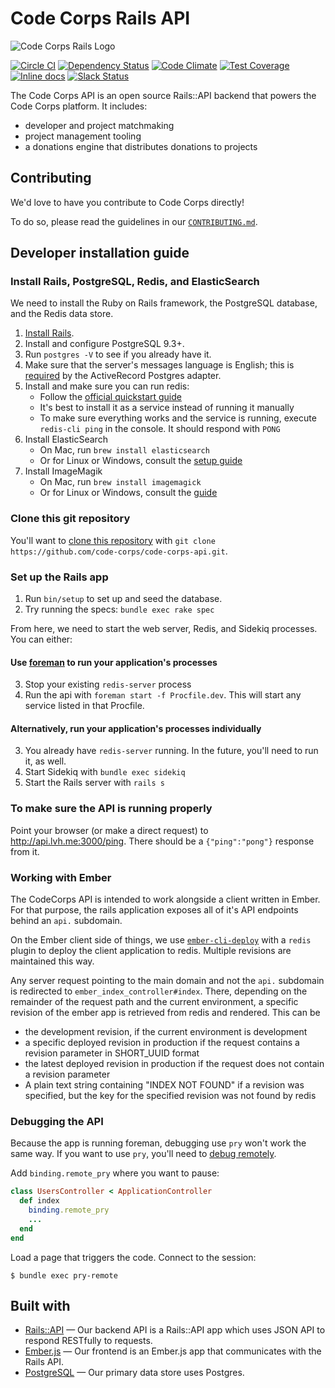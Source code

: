 # Code Corps Rails API

![Code Corps Rails Logo](https://d3pgew4wbk2vb1.cloudfront.net/images/github/code-corps-rails.png)

[![Circle CI](https://circleci.com/gh/code-corps/code-corps-api.svg?style=svg)](https://circleci.com/gh/code-corps/code-corps-api) [![Dependency Status](https://gemnasium.com/code-corps/code-corps-api.svg)](https://gemnasium.com/code-corps/code-corps-api) [![Code Climate](https://codeclimate.com/github/code-corps/code-corps-api/badges/gpa.svg)](https://codeclimate.com/github/code-corps/code-corps-api) [![Test Coverage](https://codeclimate.com/github/code-corps/code-corps-api/badges/coverage.svg)](https://codeclimate.com/github/code-corps/code-corps-api/coverage) [![Inline docs](http://inch-ci.org/github/code-corps/code-corps-api.svg?branch=develop)](http://inch-ci.org/github/code-corps/code-corps-api) [![Slack Status](http://slack.codecorps.org/badge.svg)](http://slack.codecorps.org)

The Code Corps API is an open source Rails::API backend that powers the Code Corps platform. It includes:

- developer and project matchmaking
- project management tooling
- a donations engine that distributes donations to projects

Contributing
------------

We'd love to have you contribute to Code Corps directly!

To do so, please read the guidelines in our [`CONTRIBUTING.md`](CONTRIBUTING.md).

## Developer installation guide

### Install Rails, PostgreSQL, Redis, and ElasticSearch

We need to install the Ruby on Rails framework, the PostgreSQL database, and the Redis data store.

1. [Install Rails](http://installrails.com/).
2. Install and configure PostgreSQL 9.3+.
  1. Run `postgres -V` to see if you already have it.
  2. Make sure that the server's messages language is English; this is [required](https://github.com/rails/rails/blob/3006c59bc7a50c925f6b744447f1d94533a64241/activerecord/lib/active_record/connection_adapters/postgresql_adapter.rb#L1140) by the ActiveRecord Postgres adapter.
3. Install and make sure you can run redis:
   * Follow the [official quickstart guide](http://redis.io/topics/quickstart)
   * It's best to install it as a service instead of running it manually
   * To make sure everything works and the service is running, execute `redis-cli ping` in the console. It should respond with `PONG`
4. Install ElasticSearch
   * On Mac, run `brew install elasticsearch`
   * Or for Linux or Windows, consult the [setup guide](https://www.elastic.co/guide/en/elasticsearch/reference/current/setup.html)
5. Install ImageMagik
   * On Mac, run `brew install imagemagick`
   * Or for Linux or Windows, consult the [guide](http://www.imagemagick.org/script/binary-releases.php)

### Clone this git repository

You'll want to [clone this repository](https://help.github.com/articles/cloning-a-repository/) with `git clone https://github.com/code-corps/code-corps-api.git`.

### Set up the Rails app

1. Run `bin/setup` to set up and seed the database.
2. Try running the specs: `bundle exec rake spec`

From here, we need to start the web server, Redis, and Sidekiq processes. You can either:

#### Use [foreman](https://github.com/ddollar/foreman) to run your application's processes
3. Stop your existing `redis-server` process
4. Run the api with `foreman start -f Procfile.dev`. This will start any service listed in that Procfile.

#### Alternatively, run your application's processes individually
3. You already have `redis-server` running. In the future, you'll need to run it, as well.
4. Start Sidekiq with `bundle exec sidekiq`
5. Start the Rails server with `rails s`


### To make sure the API is running properly

Point your browser (or make a direct request) to http://api.lvh.me:3000/ping. There should be a `{"ping":"pong"}` response from it.


### Working with Ember

The CodeCorps API is intended to work alongside a client written in Ember. For that purpose, the rails application exposes all of it's API endpoints behind an `api.` subdomain.

On the Ember client side of things, we use [`ember-cli-deploy`](https://github.com/ember-cli/ember-cli-deploy) with a `redis` plugin to deploy the client application to redis. Multiple revisions are maintained this way.

Any server request pointing to the main domain and not the `api.` subdomain is redirected to `ember_index_controller#index`. There, depending on the remainder of the request path and the current environment, a specific revision of the ember app is retrieved from redis and rendered. This can be
* the development revision, if the current environment is development
* a specific deployed revision in production if the request contains a revision parameter in SHORT_UUID format
* the latest deployed revision in production if the request does not contain a revision parameter
* A plain text string containing "INDEX NOT FOUND" if a revision was specified, but the key for the specified revision was not found by redis


### Debugging the API

Because the app is running foreman, debugging use `pry` won't work the same way. If you want to use `pry`, you'll need to [debug remotely](https://github.com/nixme/pry-debugger#remote-debugging).

Add `binding.remote_pry` where you want to pause:

```ruby
class UsersController < ApplicationController
  def index
    binding.remote_pry
    ...
  end
end
```

Load a page that triggers the code. Connect to the session:

```
$ bundle exec pry-remote
```


## Built with

- [Rails::API](https://github.com/rails-api/rails-api) — Our backend API is a Rails::API app which uses JSON API to respond RESTfully to requests.
- [Ember.js](https://github.com/emberjs/ember.js) — Our frontend is an Ember.js app that communicates with the Rails API.
- [PostgreSQL](http://www.postgresql.org/) — Our primary data store uses Postgres.
